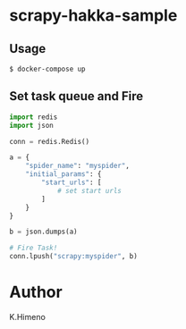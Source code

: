 # scrapy-hakka-sample

## Usage

```
$ docker-compose up
```

## Set task queue and Fire


```python
import redis
import json

conn = redis.Redis()

a = {
    "spider_name": "myspider",
    "initial_params": {
        "start_urls": [
        	# set start urls
        ]
    }
}

b = json.dumps(a)

# Fire Task!
conn.lpush("scrapy:myspider", b)
```

# Author

K.Himeno